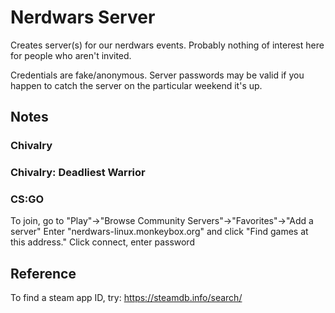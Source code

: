 # Nerdwars Server
Creates server(s) for our nerdwars events. Probably nothing of interest here for people
who aren't invited.

Credentials are fake/anonymous. Server passwords may be valid if you happen to catch
the server on the particular weekend it's up. 

## Notes


### Chivalry

### Chivalry: Deadliest Warrior

### CS:GO
To join, go to "Play"->"Browse Community Servers"->"Favorites"->"Add a server"
Enter "nerdwars-linux.monkeybox.org" and click "Find games at this address."
Click connect, enter password

## Reference
To find a steam app ID, try: https://steamdb.info/search/

